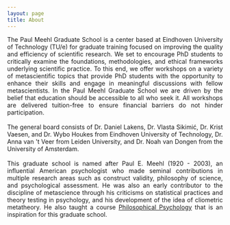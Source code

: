 ```yaml
---
layout: page
title: About
---
```


<div style="text-align: justify;">
The Paul Meehl Graduate School is a center based at Eindhoven University of Technology (TU/e) for graduate training focused on improving the quality and efficiency of scientific research. We set to encourage PhD students to critically examine the foundations, methodologies, and ethical frameworks underlying scientific practice. To this end, we offer workshops on a variety of metascientific topics that provide PhD students with the opportunity to enhance their skills and engage in meaningful discussions with fellow metascientists. In the Paul Meehl Graduate School we are driven by the belief that education should be accessible to all who seek it. All workshops are delivered tuition-free to ensure financial barriers do not hinder participation.
<br>
<br>
The general board consists of Dr. Daniel Lakens, Dr. Vlasta Sikimić, Dr. Krist Vaesen, and Dr. Wybo Houkes from Eindhoven University of Technology, Dr. Anna van 't Veer from Leiden University, and Dr. Noah van Dongen from the University of Amsterdam. 
<br>
<br>
This graduate school is named after Paul E. Meehl (1920 - 2003), an influential American psychologist who made seminal contributions in multiple research areas such as construct validity, philosophy of science, and psychological assessment. He was also an early contributor to the discipline of metascience through his criticisms on statistical practices and theory testing in psychology, and his development of the idea of cliometric metatheory. He also taught a course <a href="https://meehl.umn.edu/video" title="Philosophical Psychology">Philosophical Psychology</a> that is an inspiration for this graduate school. 
</div>
